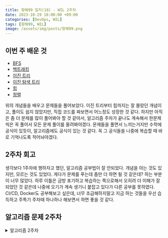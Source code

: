 ```yaml
---
title: 항해99 일지(18) - WIL 2주차
date: 2023-10-29 18:00:00 +09:00
categories: [DevOps, WIL]
tags: [항해99, WIL]
image: /assets/img/posts/항해99.png
---
```



## 이번 주 배운 것
+ [BFS](https://honge7694.github.io/posts/%ED%95%AD%ED%95%B499-%EC%9D%BC%EC%A7%80(17)-Bubble,-Selection,-Insertion/)
+ [백트래킹](https://honge7694.github.io/posts/%ED%95%AD%ED%95%B499-%EC%9D%BC%EC%A7%80(13)-Backtracking/)
+ [이진 트리](https://honge7694.github.io/posts/%ED%95%AD%ED%95%B499-%EC%9D%BC%EC%A7%80(14)-Tree,-BinaryTree/)
+ [이진 탐색 트리](https://honge7694.github.io/posts/%ED%95%AD%ED%95%B499-%EC%9D%BC%EC%A7%80(15)-BST/)
+ [힙](https://honge7694.github.io/posts/%ED%95%AD%ED%95%B499-%EC%9D%BC%EC%A7%80(16)-Heap/)
+ [정렬](https://honge7694.github.io/posts/%ED%95%AD%ED%95%B499-%EC%9D%BC%EC%A7%80(17)-Bubble,-Selection,-Insertion/)

위의 개념들을 배우고 문제들을 풀어보았다. 이진 트리부터 힙까지는 잘 몰랐던 개념이고, 풀이도 쉽지 않았지만, 직접 코드를 짜보면서 어느정도 성장한 것 같다. 하지만 아직은 좀 더 문제를 많이 풀어봐야 할 것 같아서, 알고리즘 주차가 끝나도 계속해서 한문제씩은 꼭 풀어서 모든 문제 풀이를 올려봐야겠다. 문제들을 풀면서 느끼는거지만 수학에 공식이 있듯이, 알고리즘에도 공식이 있는 것 같다. 꼭 그 공식들을 나중에 복습할 때 바로 기억나도록 적어놔야겠다.


## 2주차 회고
생각보다 1주차에 행하자고 했던, 알고리즘 공부법이 잘 안되었다. 개념을 아는 것도 있지만, 모르는 것도 있었다. 게다가 문제를 푸는데 좀만 더 하면 될 것 같은데? 하는 부분이 너무 많았다. 하루 이틀은 금방 포기하고 복습하는 쪽으로해서 오히려 더 이해가 잘 되었던 것 같은데 나중에 오기가 계속 생기니 붙잡고 있다가 다른 공부를 못하였다. CI/CD, Docker도 공부해보고 싶은데, 너무 조급해하지말고 지금 하는 것들을 우선 습득하고 주특기 주차때 하나하나 해보면서 하면 좋을 것 같다.



## 알고리즘 문제 2주차

<details>
<summary> 알고리즘 2주차 </summary>
- 7회차 : 12장 BFS**
     - 예제 문제
         - 조합의 합 https://leetcode.com/problems/combination-sum
    - 기본 과제
        - 부분 집합 https://leetcode.com/problems/subsets/
        - DFS와 BFS https://www.acmicpc.net/problem/1260
    - 심화 과제
        - 일정 재구성 https://leetcode.com/problems/reconstruct-itinerary
        - 코스 스케줄 https://leetcode.com/problems/course-schedule
- 8회차 : **12장 백트래킹**
        - 예제 문제
            - https://www.acmicpc.net/problem/9663
    - 과제
        - https://www.acmicpc.net/problem/9095
    - 심화 과제
        - https://www.acmicpc.net/problem/1759
- 9회차 : **14장 이진 트리**
        - 3-3 이진 트리의 최대 깊이 https://leetcode.com/problems/maximum-depth-of-binary-tree
    - 참고자료
        - 트리 [https://velog.io/@inyong_pang/17강-트리Trees](https://velog.io/@inyong_pang/17%EA%B0%95-%ED%8A%B8%EB%A6%ACTrees)
        - 이진트리 [https://velog.io/@inyong_pang/18강-이진-트리Binary-Trees](https://velog.io/@inyong_pang/18%EA%B0%95-%EC%9D%B4%EC%A7%84-%ED%8A%B8%EB%A6%ACBinary-Trees)
        
    - 기본과제
        - 예상 대진표 https://programmers.co.kr/learn/courses/30/lessons/12985
        
    - 심화과제
        - 이진 트리의 직경 https://leetcode.com/problems/diameter-of-binary-tree
        - 가장 긴 동일 값의 경로 https://leetcode.com/problems/longest-univalue-path
        - 이진 트리 반전 https://leetcode.com/problems/invert-binary-tree
        
    - 추가 과제
        - https://www.acmicpc.net/problem/11725
    
- 10회차 : **14장 이진 트리**
        - 예제 문제
            - 두 이진 트리 병합 [https://leetcode.com/problems/merge-two-binary-tree](https://leetcode.com/problems/merge-two-binary-trees)
    - 참고자료
        - 이진 탐색 트리 : http://ivis.kr/images/a/a5/2018_DS_ch09.pdf
        - 이진 탐색 트리 : https://code-lab1.tistory.com/10
    - 기본과제
        - **Range Sum of BST :** https://leetcode.com/problems/range-sum-of-bst/
        - **Search in a Binary Search Tree :** https://leetcode.com/problems/search-in-a-binary-search-tree/
    - 심화과제
        - 이진 트리 직렬화 & 역직렬화 https://leetcode.com/problems/serialize-and-deserialize-binary-tree
        - 균형 이진 트리 https://leetcode.com/problems/balanced-binary-tree
        - 최소 높이 트리 https://leetcode.com/problems/minimum-height-trees
    - 추가 과제
        - https://www.acmicpc.net/problem/1068
        
- 11회차 : **15장 힙**
        - 2-5 K번째 큰 요소 https://leetcode.com/problems/kth-largest-element-in-an-array/
    - 참고 자료
        - https://www.daleseo.com/python-heapq/
    - 기본과제
        - **Maximum Product of Two Elements in an Array :** https://leetcode.com/problems/maximum-product-of-two-elements-in-an-array/
        - **The K Weakest Rows in a Matrix :** https://leetcode.com/problems/the-k-weakest-rows-in-a-matrix/
    - 심화과제
        - 배열의 K번째 큰 요소 https://leetcode.com/problems/kth-largest-element-in-an-array
    - 추가 과제
        - [boj] https://www.acmicpc.net/problem/1927
        - [boj] https://www.acmicpc.net/problem/11279
        
- 12회차 : **17장 정렬**
    - 참고자료
        - 이것이 취업을 위한 코딩 테스트다 156p~
    - 기본 과제
        - 삽입 정렬 리스트 https://leetcode.com/problems/insertion-sort-list
    - 심화 과제
        - 가장 큰 수 https://leetcode.com/problems/largest-number
    - 추가 과제
        - [boj] https://www.acmicpc.net/problem/5052
</details>




